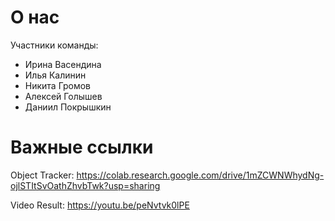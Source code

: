 # О нас
Участники команды:
- Ирина Васендина
- Илья Калинин
- Никита Громов
- Алексей Голышев
- Даниил Покрышкин

# Важные ссылки
 Object Tracker: https://colab.research.google.com/drive/1mZCWNWhydNg-ojlSTItSvOathZhvbTwk?usp=sharing
 
 Video Result: https://youtu.be/peNvtvk0lPE
